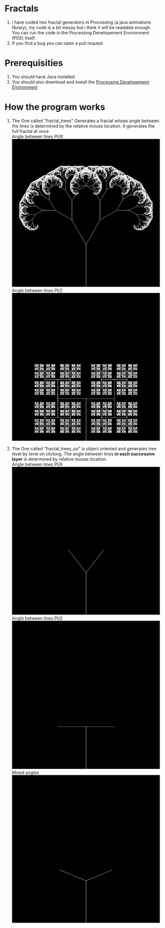 # Fractals
1. I have coded two fractal generators in Processing (a java animations library), my code is a bit messy but i think it will be readable enough. You can run the code in the Processing Developement Environment (PDE) itself.  
2. If you find a bug you can open a pull request

# Prerequisities
1. You should have Java installed.
2. You should also download and install the [Processing Developement Environment](https://processing.org/)

# How the program works

1. The One called "fractal_trees" Generates a fractal whoes angle between the lines is determined by the relative mouse location. It generates the full fractal at once  
Angle between lines PI/6:  
![](https://github.com/Divy1211/Fractals/blob/master/fractal_trees/pic0.png)  
Angle between lines PI/2  
![](https://github.com/Divy1211/Fractals/blob/master/fractal_trees/pic1.png)  

2. The One called "fractal_trees_oo" is object oriented and generates tree level by level on clicking. The angle between lines **in each successive layer** is determined by relative mouse location.  
Angle between lines PI/6  
![](https://github.com/Divy1211/Fractals/blob/master/fractal_trees_oo/pi_6.gif)  
Angle between lines PI/2  
![](https://github.com/Divy1211/Fractals/blob/master/fractal_trees_oo/pi_2.gif)  
Mixed angles  
![](https://github.com/Divy1211/Fractals/blob/master/fractal_trees_oo/mixed.gif)  
